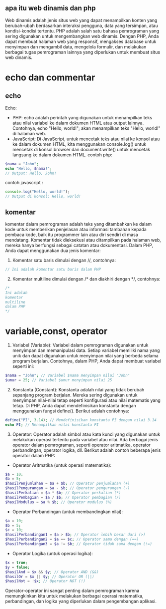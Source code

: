 ## apa itu web dinamis dan php
Web dinamis adalah jenis situs web yang dapat menampilkan konten yang berubah-ubah berdasarkan interaksi pengguna, data yang tersimpan, atau kondisi-kondisi tertentu. PHP adalah salah satu bahasa pemrograman yang sering digunakan untuk mengembangkan web dinamis. Dengan PHP, Anda dapat membuat halaman web yang responsif, mengakses database untuk menyimpan dan mengambil data, mengelola formulir, dan melakukan berbagai tugas pemrograman lainnya yang diperlukan untuk membuat situs web dinamis.
# echo dan commentar

## echo
Echo:
- PHP: echo adalah perintah yang digunakan untuk menampilkan teks atau nilai variabel ke dalam dokumen HTML atau output lainnya. Contohnya, echo "Hello, world!"; akan menampilkan teks "Hello, world!" di halaman web.
- JavaScript: Di JavaScript, untuk mencetak teks atau nilai ke konsol atau ke dalam dokumen HTML, kita menggunakan console.log() untuk mencetak di konsol browser dan document.write() untuk mencetak langsung ke dalam dokumen HTML.
contoh php:
```php
$nama = "John";
echo "Hello, $nama!";
// Output: Hello, John!


```

contoh javascript :
```javascript
console.log("Hello, world!");
// Output di konsol: Hello, world!

```
## komentar 
komentar dalam pemrograman adalah teks yang ditambahkan ke dalam kode untuk memberikan penjelasan atau informasi tambahan kepada pembaca kode, baik itu programmer lain atau diri sendiri di masa mendatang. Komentar tidak dieksekusi atau ditampilkan pada halaman web, mereka hanya berfungsi sebagai catatan atau dokumentasi. Dalam PHP, Anda dapat menggunakan dua jenis komentar:

1. Komentar satu baris dimulai dengan //, contohnya:

```php
// Ini adalah komentar satu baris dalam PHP

```

2. Komentar multiline dimulai dengan /* dan diakhiri dengan */, contohnya:
```php
/*
Ini adalah
komentar
multiline
dalam PHP
*/

```

# variable,const, operator 
1. Variabel (Variable):
    Variabel dalam pemrograman digunakan untuk menyimpan dan memanipulasi data. Setiap variabel memiliki nama yang unik dan dapat digunakan untuk menyimpan nilai yang berbeda selama program berjalan. Contohnya, dalam PHP, Anda dapat membuat variabel seperti ini:
```php
$nama = "John"; // Variabel $nama menyimpan nilai "John"
$umur = 25; // Variabel $umur menyimpan nilai 25

```

2. Konstanta (Constant):
   Konstanta adalah nilai yang tidak berubah sepanjang program berjalan. Mereka sering digunakan untuk menyimpan nilai-nilai tetap seperti konfigurasi atau nilai matematis yang tetap. Di PHP, Anda dapat mendefinisikan konstanta dengan menggunakan fungsi define(). Berikut adalah contohnya:
```php
define("PI", 3.14); // Mendefinisikan konstanta PI dengan nilai 3.14
echo PI; // Menampilkan nilai konstanta PI

```

3. Operator:
   Operator adalah simbol atau kata kunci yang digunakan untuk melakukan operasi tertentu pada variabel atau nilai. Ada berbagai jenis operator dalam pemrograman, seperti operator aritmatika, operator perbandingan, operator logika, dll. Berikut adalah contoh beberapa jenis operator dalam PHP:
- Operator Aritmatika (untuk operasi matematika):
```php
$a = 10;
$b = 5;
$hasilPenjumlahan = $a + $b; // Operator penjumlahan (+)
$hasilPengurangan = $a - $b; // Operator pengurangan (-)
$hasilPerkalian = $a * $b; // Operator perkalian (*)
$hasilPembagian = $a / $b; // Operator pembagian (/)
$hasilModulus = $a % $b; // Operator modulus (%)

```

- Operator Perbandingan (untuk membandingkan nilai):
```php
$a = 10;
$b = 5;
$c = 10;
$hasilPerbandingan1 = $a > $b; // Operator lebih besar dari (>)
$hasilPerbandingan2 = $a == $c; // Operator sama dengan (==)
$hasilPerbandingan3 = $a != $b; // Operator tidak sama dengan (!=)

```
- Operator Logika (untuk operasi logika):
```php
$x = true;
$y = false;
$hasilAnd = $x && $y; // Operator AND (&&)
$hasilOr = $x || $y; // Operator OR (||)
$hasilNot = !$x; // Operator NOT (!)

```

Operator-operator ini sangat penting dalam pemrograman karena memungkinkan kita untuk melakukan berbagai operasi matematika, perbandingan, dan logika yang diperlukan dalam pengembangan aplikasi.